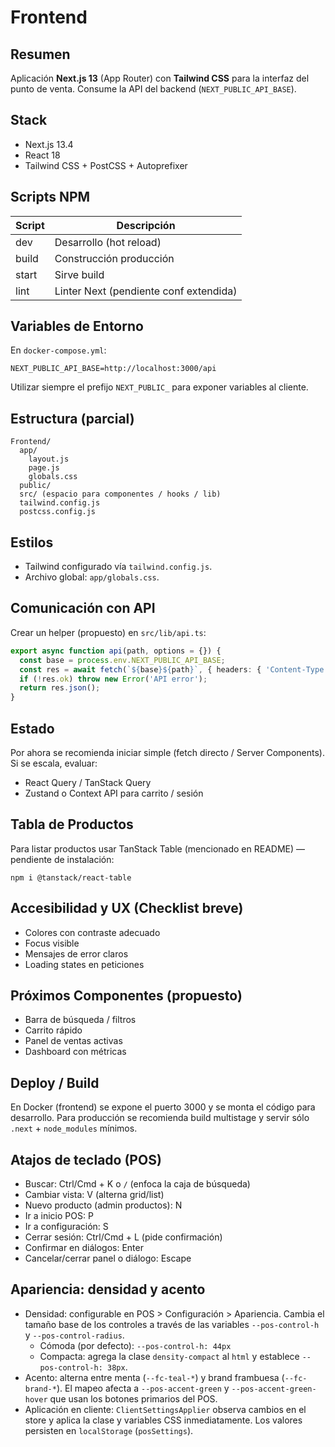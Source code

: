 # Frontend

## Resumen
Aplicación **Next.js 13** (App Router) con **Tailwind CSS** para la interfaz del punto de venta. Consume la API del backend (`NEXT_PUBLIC_API_BASE`).

## Stack
- Next.js 13.4
- React 18
- Tailwind CSS + PostCSS + Autoprefixer

## Scripts NPM
| Script | Descripción                |
|--------|----------------------------|
| dev    | Desarrollo (hot reload)    |
| build  | Construcción producción    |
| start  | Sirve build                |
| lint   | Linter Next (pendiente conf extendida) |

## Variables de Entorno
En `docker-compose.yml`:
```
NEXT_PUBLIC_API_BASE=http://localhost:3000/api
```
Utilizar siempre el prefijo `NEXT_PUBLIC_` para exponer variables al cliente.

## Estructura (parcial)
```
Frontend/
  app/
    layout.js
    page.js
    globals.css
  public/
  src/ (espacio para componentes / hooks / lib)
  tailwind.config.js
  postcss.config.js
```

## Estilos
- Tailwind configurado vía `tailwind.config.js`.
- Archivo global: `app/globals.css`.

## Comunicación con API
Crear un helper (propuesto) en `src/lib/api.ts`:
```ts
export async function api(path, options = {}) {
  const base = process.env.NEXT_PUBLIC_API_BASE;
  const res = await fetch(`${base}${path}`, { headers: { 'Content-Type': 'application/json' }, ...options });
  if (!res.ok) throw new Error('API error');
  return res.json();
}
```

## Estado
Por ahora se recomienda iniciar simple (fetch directo / Server Components). Si se escala, evaluar:
- React Query / TanStack Query
- Zustand o Context API para carrito / sesión

## Tabla de Productos
Para listar productos usar TanStack Table (mencionado en README) — pendiente de instalación:
```
npm i @tanstack/react-table
```

## Accesibilidad y UX (Checklist breve)
- Colores con contraste adecuado
- Focus visible
- Mensajes de error claros
- Loading states en peticiones

## Próximos Componentes (propuesto)
- Barra de búsqueda / filtros
- Carrito rápido
- Panel de ventas activas
- Dashboard con métricas

## Deploy / Build
En Docker (frontend) se expone el puerto 3000 y se monta el código para desarrollo. Para producción se recomienda build multistage y servir sólo `.next` + `node_modules` mínimos.

## Atajos de teclado (POS)

- Buscar: Ctrl/Cmd + K o `/` (enfoca la caja de búsqueda)
- Cambiar vista: V (alterna grid/list)
- Nuevo producto (admin productos): N
- Ir a inicio POS: P
- Ir a configuración: S
- Cerrar sesión: Ctrl/Cmd + L (pide confirmación)
- Confirmar en diálogos: Enter
- Cancelar/cerrar panel o diálogo: Escape

## Apariencia: densidad y acento

- Densidad: configurable en POS > Configuración > Apariencia. Cambia el tamaño base de los controles a través de las variables `--pos-control-h` y `--pos-control-radius`.
  - Cómoda (por defecto): `--pos-control-h: 44px`
  - Compacta: agrega la clase `density-compact` al `html` y establece `--pos-control-h: 38px`.
- Acento: alterna entre menta (`--fc-teal-*`) y brand frambuesa (`--fc-brand-*`). El mapeo afecta a `--pos-accent-green` y `--pos-accent-green-hover` que usan los botones primarios del POS.
- Aplicación en cliente: `ClientSettingsApplier` observa cambios en el store y aplica la clase y variables CSS inmediatamente. Los valores persisten en `localStorage` (`posSettings`).
